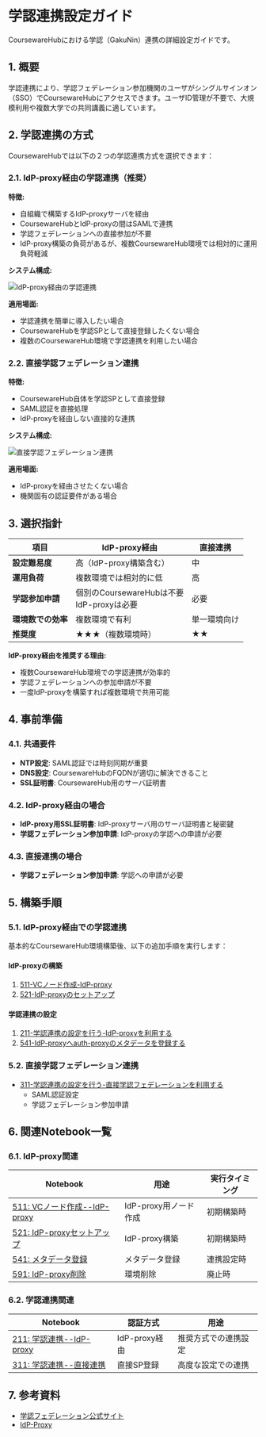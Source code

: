 # 学認連携設定ガイド

CoursewareHubにおける学認（GakuNin）連携の詳細設定ガイドです。

## 1. 概要

学認連携により、学認フェデレーション参加機関のユーザがシングルサインオン（SSO）でCoursewareHubにアクセスできます。ユーザID管理が不要で、大規模利用や複数大学での共同講義に適しています。

## 2. 学認連携の方式

CoursewareHubでは以下の２つの学認連携方式を選択できます：

### 2.1. IdP-proxy経由の学認連携（推奨）

**特徴:**

* 自組織で構築するIdP-proxyサーバを経由
* CoursewareHubとIdP-proxyの間はSAMLで連携
* 学認フェデレーションへの直接参加が不要
* IdP-proxy構築の負荷があるが、複数CoursewareHub環境では相対的に運用負荷軽減

**システム構成:**

![IdP-proxy経由の学認連携](notebooks/images/cw-221-01.png)

**適用場面:**

* 学認連携を簡単に導入したい場合
* CoursewareHubを学認SPとして直接登録したくない場合
* 複数のCoursewareHub環境で学認連携を利用したい場合

### 2.2. 直接学認フェデレーション連携

**特徴:**

* CoursewareHub自体を学認SPとして直接登録
* SAML認証を直接処理
* IdP-proxyを経由しない直接的な連携

**システム構成:**

![直接学認フェデレーション連携](notebooks/images/cw-321-01.png)

**適用場面:**

* IdP-proxyを経由させたくない場合
* 機関固有の認証要件がある場合

## 3. 選択指針

| 項目 | IdP-proxy経由 | 直接連携 |
|------|---------------|----------|
| **設定難易度** | 高（IdP-proxy構築含む） | 中 |
| **運用負荷** | 複数環境では相対的に低 | 高 |
| **学認参加申請** | 個別のCoursewareHubは不要<br>IdP-proxyは必要| 必要 |
| **環境数での効率** | 複数環境で有利 | 単一環境向け |
| **推奨度** | ★★★（複数環境時） | ★★ |

**IdP-proxy経由を推奨する理由:**

* 複数CoursewareHub環境での学認連携が効率的
* 学認フェデレーションへの参加申請が不要
* 一度IdP-proxyを構築すれば複数環境で共用可能

## 4. 事前準備

### 4.1. 共通要件

* **NTP設定**: SAML認証では時刻同期が重要
* **DNS設定**: CoursewareHubのFQDNが適切に解決できること
* **SSL証明書**: CoursewareHub用のサーバ証明書

### 4.2. IdP-proxy経由の場合

* **IdP-proxy用SSL証明書**: IdP-proxyサーバ用のサーバ証明書と秘密鍵
* **学認フェデレーション参加申請**: IdP-proxyの学認への申請が必要

### 4.3. 直接連携の場合

* **学認フェデレーション参加申請**: 学認への申請が必要

## 5. 構築手順

### 5.1. IdP-proxy経由での学認連携

基本的なCoursewareHub環境構築後、以下の追加手順を実行します：

#### IdP-proxyの構築

1. [511-VCノード作成-IdP-proxy](notebooks/511-VCノード作成-IdP-proxy.ipynb)
2. [521-IdP-proxyのセットアップ](notebooks/521-IdP-proxyのセットアップ.ipynb)

#### 学認連携の設定

1. [211-学認連携の設定を行う-IdP-proxyを利用する](notebooks/211-学認連携の設定を行う-IdP-proxyを利用する.ipynb)
2. [541-IdP-proxyへauth-proxyのメタデータを登録する](notebooks/541-IdP-proxyへauth-proxyのメタデータを登録する.ipynb)

### 5.2. 直接学認フェデレーション連携

* [311-学認連携の設定を行う-直接学認フェデレーションを利用する](notebooks/311-学認連携の設定を行う-直接学認フェデレーションを利用する.ipynb)
    * SAML認証設定
    * 学認フェデレーション参加申請

## 6. 関連Notebook一覧

### 6.1. IdP-proxy関連

| Notebook | 用途 | 実行タイミング |
|----------|------|----------------|
| [511: VCノード作成--IdP-proxy](notebooks/511-VCノード作成-IdP-proxy.ipynb) | IdP-proxy用ノード作成 | 初期構築時 |
| [521: IdP-proxyセットアップ](notebooks/521-IdP-proxyのセットアップ.ipynb) | IdP-proxy構築 | 初期構築時 |
| [541: メタデータ登録](notebooks/541-IdP-proxyへauth-proxyのメタデータを登録する.ipynb) | メタデータ登録 | 連携設定時 |
| [591: IdP-proxy削除](notebooks/591-IdP-proxyの削除.ipynb) | 環境削除 | 廃止時 |

### 6.2. 学認連携関連

| Notebook | 認証方式 | 用途 |
|----------|----------|------|
| [211: 学認連携--IdP-proxy](notebooks/211-学認連携の設定を行う-IdP-proxyを利用する.ipynb) | IdP-proxy経由 | 推奨方式での連携設定 |
| [311: 学認連携--直接連携](notebooks/311-学認連携の設定を行う-直接学認フェデレーションを利用する.ipynb) | 直接SP登録 | 高度な設定での連携 |

## 7. 参考資料

* [学認フェデレーション公式サイト](https://www.gakunin.jp/)
* [IdP-Proxy](https://github.com/NII-cloud-operation/CoursewareHub-LC_idp-proxy)
